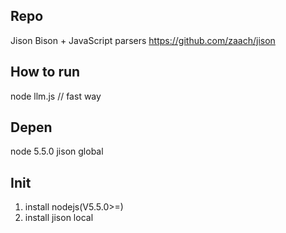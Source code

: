 ## Repo
Jison Bison + JavaScript parsers
https://github.com/zaach/jison

## How to run
node llm.js // fast way

## Depen
node 5.5.0
jison global

## Init
1. install nodejs(V5.5.0>=)
2. install jison local


